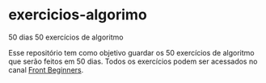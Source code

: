 # exercicios-algorimo
 50 dias 50 exercícios de algoritmo

Esse repositório tem como objetivo guardar os 50 exercícios de algoritmo que serão feitos em 50 dias.
Todos os exercícios podem ser acessados no canal [Front Beginners](https://www.youtube.com/watch?v=9C3b3c4hYlY&list=PLuElAIt7y8x0MHwvS_ZqNDSpco6J1ZJvs).
